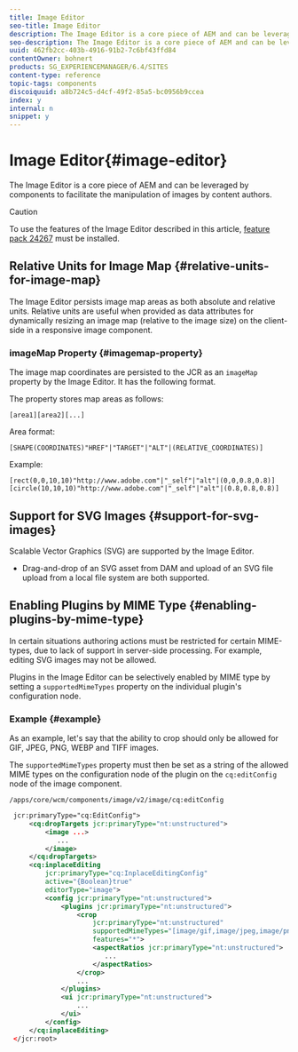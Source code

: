 ```yaml
---
title: Image Editor
seo-title: Image Editor
description: The Image Editor is a core piece of AEM and can be leveraged by components to facilitate the manipulation of images by content authors.
seo-description: The Image Editor is a core piece of AEM and can be leveraged by components to facilitate the manipulation of images by content authors.
uuid: 462fb2cc-403b-4916-91b2-7c6bf43ffd84
contentOwner: bohnert
products: SG_EXPERIENCEMANAGER/6.4/SITES
content-type: reference
topic-tags: components
discoiquuid: a8b724c5-d4cf-49f2-85a5-bc0956b9ccea
index: y
internal: n
snippet: y
---
```


# Image Editor{#image-editor}

The Image Editor is a core piece of AEM and can be leveraged by components to facilitate the manipulation of images by content authors.

>[!CAUTION]
>
>To use the features of the Image Editor described in this article, [feature pack 24267](https://www.adobeaemcloud.com/content/marketplace/marketplaceProxy.html?packagePath=/content/companies/public/adobe/packages/cq640/featurepack/cq-6.4.0-featurepack-24267) must be installed.

## Relative Units for Image Map {#relative-units-for-image-map}

The Image Editor persists image map areas as both absolute and relative units. Relative units are useful when provided as data attributes for dynamically resizing an image map (relative to the image size) on the client-side in a responsive image component.

### imageMap Property {#imagemap-property}

The image map coordinates are persisted to the JCR as an `imageMap` property by the Image Editor. It has the following format.

The property stores map areas as follows:

`[area1][area2][...]`

Area format:

`[SHAPE(COORDINATES)"HREF"|"TARGET"|"ALT"|(RELATIVE_COORDINATES)]`

Example:

`[rect(0,0,10,10)"http://www.adobe.com"|"_self"|"alt"|(0,0,0.8,0.8)][circle(10,10,10)"http://www.adobe.com"|"_self"|"alt"|(0.8,0.8,0.8)]`

## Support for SVG Images {#support-for-svg-images}

Scalable Vector Graphics (SVG) are supported by the Image Editor.

* Drag-and-drop of an SVG asset from DAM and upload of an SVG file upload from a local file system are both supported.

## Enabling Plugins by MIME Type {#enabling-plugins-by-mime-type}

In certain situations authoring actions must be restricted for certain MIME-types, due to lack of support in server-side processing. For example, editing SVG images may not be allowed.

Plugins in the Image Editor can be selectively enabled by MIME type by setting a `supportedMimeTypes` property on the individual plugin's configuration node.

### Example {#example}

As an example, let's say that the ability to crop should only be allowed for GIF, JPEG, PNG, WEBP and TIFF images.

The `supportedMimeTypes` property must then be set as a string of the allowed MIME types on the configuration node of the plugin on the `cq:editConfig` node of the image component.

`/apps/core/wcm/components/image/v2/image/cq:editConfig`

```xml
 jcr:primaryType="cq:EditConfig">
     <cq:dropTargets jcr:primaryType="nt:unstructured">
         <image ...>
            ...
         </image>
     </cq:dropTargets>
     <cq:inplaceEditing
         jcr:primaryType="cq:InplaceEditingConfig"
         active="{Boolean}true"
         editorType="image">
         <config jcr:primaryType="nt:unstructured">
             <plugins jcr:primaryType="nt:unstructured">
                 <crop
                     jcr:primaryType="nt:unstructured"
                     supportedMimeTypes="[image/gif,image/jpeg,image/png,image/webp,image/tiff]"
                     features="*">
                     <aspectRatios jcr:primaryType="nt:unstructured">
                        ...
                     </aspectRatios>
                 </crop>
                 ...
             </plugins>
             <ui jcr:primaryType="nt:unstructured">
                 ...
             </ui>
         </config>
     </cq:inplaceEditing>
 </jcr:root>
```

